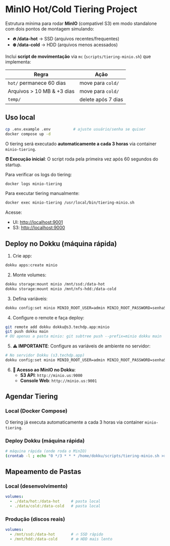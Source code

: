 # MinIO Hot/Cold Tiering Project

Estrutura mínima para rodar **MinIO** (compatível S3) em modo standalone com dois
pontos de montagem simulando:

* **🔥 /data-hot** → SSD (arquivos recentes/frequentes)
* **❄️ /data-cold** → HDD (arquivos menos acessados)

Inclui **script de movimentação** via `mc` (`scripts/tiering-minio.sh`) que implementa:

| Regra | Ação |
|-------|------|
| `hot/` permanece 60 dias | move para `cold/` |
| Arquivos > 10 MB & +3 dias | move para `cold/` |
| `temp/` | delete após 7 dias |

## Uso local

```bash
cp .env.example .env          # ajuste usuário/senha se quiser
docker compose up -d
```

O tiering será executado **automaticamente a cada 3 horas** via container `minio-tiering`.

**⏰ Execução inicial**: O script roda pela primeira vez após 60 segundos do startup.

Para verificar os logs do tiering:
```bash
docker logs minio-tiering
```

Para executar tiering manualmente:
```bash
docker exec minio-tiering /usr/local/bin/tiering-minio.sh
```

Acesse:
* UI: <http://localhost:9001>
* S3: <http://localhost:9000>

## Deploy no Dokku (máquina rápida)

1. Crie app:
```bash
dokku apps:create minio
```
2. Monte volumes:
```bash
dokku storage:mount minio /mnt/ssd:/data-hot
dokku storage:mount minio /mnt/nfs-hdd:/data-cold
```
3. Defina variáveis:
```bash
dokku config:set minio MINIO_ROOT_USER=admin MINIO_ROOT_PASSWORD=senhaSegura
```
4. Configure o remote e faça deploy:
```bash
git remote add dokku dokku@s3.techdp.app:minio
git push dokku main
# OU apenas a pasta minio: git subtree push --prefix=minio dokku main
```

5. **⚠️ IMPORTANTE**: Configure as variáveis de ambiente no servidor:
```bash
# No servidor Dokku (s3.techdp.app)
dokku config:set minio MINIO_ROOT_USER=admin MINIO_ROOT_PASSWORD=senhaSegura123
```

6. **🔗 Acesso ao MinIO no Dokku**:
   - **S3 API**: `http://minio.us:9000` 
   - **Console Web**: `http://minio.us:9001`

## Agendar Tiering

### Local (Docker Compose)
O tiering já executa automaticamente a cada 3 horas via container `minio-tiering`.

### Deploy Dokku (máquina rápida)
```bash
# máquina rápida (onde roda o MinIO)
(crontab -l ; echo "0 */3 * * * /home/dokku/scripts/tiering-minio.sh >> /var/log/minio-tier.log 2>&1") | crontab -
```

## Mapeamento de Pastas

### Local (desenvolvimento)
```yaml
volumes:
  - ./data/hot:/data-hot     # pasta local
  - ./data/cold:/data-cold   # pasta local
```

### Produção (discos reais)
```yaml
volumes:
  - /mnt/ssd:/data-hot       # 🔥 SSD rápido
  - /mnt/hdd:/data-cold      # ❄️ HDD mais lento
```

